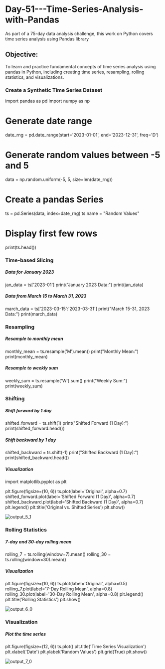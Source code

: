 # Day-51---Time-Series-Analysis-with-Pandas
As part of a 75-day data analysis challenge, this work on Python covers time series analysis using Pandas library

## Objective:

To learn and practice fundamental concepts of time series analysis using pandas in Python, including creating time series, resampling, rolling statistics, and visualizations.

### Create a Synthetic Time Series Dataset

import pandas as pd
import numpy as np

# Generate date range
date_rng = pd.date_range(start='2023-01-01', end='2023-12-31', freq='D')

# Generate random values between -5 and 5
data = np.random.uniform(-5, 5, size=len(date_rng))

# Create a pandas Series
ts = pd.Series(data, index=date_rng)
ts.name = "Random Values"

# Display first few rows
print(ts.head())


### Time-based Slicing

##### Data for January 2023
jan_data = ts['2023-01']
print("January 2023 Data:")
print(jan_data)

##### Data from March 15 to March 31, 2023
march_data = ts['2023-03-15':'2023-03-31']
print("March 15-31, 2023 Data:")
print(march_data)


### Resampling

##### Resample to monthly mean
monthly_mean = ts.resample('M').mean()
print("Monthly Mean:")
print(monthly_mean)

##### Resample to weekly sum
weekly_sum = ts.resample('W').sum()
print("Weekly Sum:")
print(weekly_sum)


### Shifting

##### Shift forward by 1 day
shifted_forward = ts.shift(1)
print("Shifted Forward (1 Day):")
print(shifted_forward.head())

##### Shift backward by 1 day
shifted_backward = ts.shift(-1)
print("Shifted Backward (1 Day):")
print(shifted_backward.head())

##### Visualization
import matplotlib.pyplot as plt

plt.figure(figsize=(10, 6))
ts.plot(label='Original', alpha=0.7)
shifted_forward.plot(label='Shifted Forward (1 Day)', alpha=0.7)
shifted_backward.plot(label='Shifted Backward (1 Day)', alpha=0.7)
plt.legend()
plt.title('Original vs. Shifted Series')
plt.show()


![output_5_1](https://github.com/user-attachments/assets/d06970f3-f478-4080-96ac-a5e222b39b2d)


### Rolling Statistics

##### 7-day and 30-day rolling mean
rolling_7 = ts.rolling(window=7).mean()
rolling_30 = ts.rolling(window=30).mean()

##### Visualization
plt.figure(figsize=(10, 6))
ts.plot(label='Original', alpha=0.5)
rolling_7.plot(label='7-Day Rolling Mean', alpha=0.8)
rolling_30.plot(label='30-Day Rolling Mean', alpha=0.8)
plt.legend()
plt.title('Rolling Statistics')
plt.show()


![output_6_0](https://github.com/user-attachments/assets/958a4d18-88a6-46bc-a05b-bc9a10ac810f)


### Visualization

##### Plot the time series
plt.figure(figsize=(12, 6))
ts.plot()
plt.title('Time Series Visualization')
plt.xlabel('Date')
plt.ylabel('Random Values')
plt.grid(True)
plt.show()



![output_7_0](https://github.com/user-attachments/assets/2834bd73-4f94-423a-92b8-fdc5fa5db5b2)
